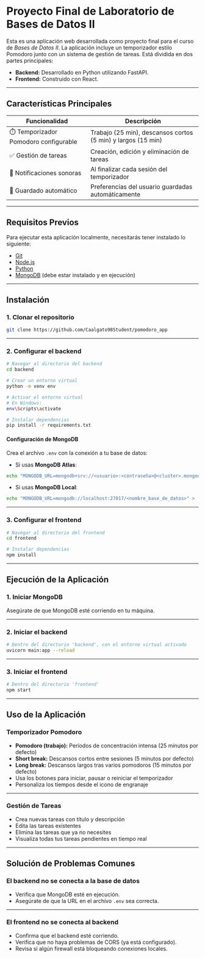 # Proyecto Final de Laboratorio de Bases de Datos II

Esta es una aplicación web desarrollada como proyecto final para el curso de *Bases de Datos II*. La aplicación incluye un temporizador estilo Pomodoro junto con un sistema de gestión de tareas. Está dividida en dos partes principales:

- **Backend:** Desarrollado en Python utilizando FastAPI.
- **Frontend:** Construido con React.

---

## Características Principales

| Funcionalidad | Descripción |
|---------------|-------------|
| ⏱️ Temporizador Pomodoro configurable | Trabajo (25 min), descansos cortos (5 min) y largos (15 min) |
| ✅ Gestión de tareas | Creación, edición y eliminación de tareas |
| 🔔 Notificaciones sonoras | Al finalizar cada sesión del temporizador |
| 💾 Guardado automático | Preferencias del usuario guardadas automáticamente |

---

## Requisitos Previos

Para ejecutar esta aplicación localmente, necesitarás tener instalado lo siguiente:

- [Git](https://git-scm.com/)
- [Node.js](https://nodejs.org/)
- [Python](https://www.python.org/)
- [MongoDB](https://www.mongodb.com/) (debe estar instalado y en ejecución)

---

## Instalación

### 1. Clonar el repositorio

```bash
git clone https://github.com/Caalgato98Student/pomodoro_app
```

---

### 2. Configurar el backend

```bash
# Navegar al directorio del backend
cd backend

# Crear un entorno virtual
python -m venv env

# Activar el entorno virtual
# En Windows:
env\Scripts\activate

# Instalar dependencias
pip install -r requirements.txt
```

#### Configuración de MongoDB

Crea el archivo `.env` con la conexión a tu base de datos:

- Si usas **MongoDB Atlas**:

```bash
echo "MONGODB_URL=mongodb+srv://<usuario>:<contraseña>@<cluster>.mongodb.net/<nombre_base_de_datos>" > .env
```

- Si usas **MongoDB Local**:

```bash
echo "MONGODB_URL=mongodb://localhost:27017/<nombre_base_de_datos>" > .env
```

---

### 3. Configurar el frontend

```bash
# Navegar al directorio del frontend
cd frontend

# Instalar dependencias
npm install
```

---

## Ejecución de la Aplicación

### 1. Iniciar MongoDB

Asegúrate de que MongoDB esté corriendo en tu máquina.

---

### 2. Iniciar el backend

```bash
# Dentro del directorio 'backend', con el entorno virtual activado
uvicorn main:app --reload
```

---

### 3. Iniciar el frontend

```bash
# Dentro del directorio 'frontend'
npm start
```

---

## Uso de la Aplicación

### Temporizador Pomodoro

- **Pomodoro (trabajo):** Períodos de concentración intensa (25 minutos por defecto)
- **Short break:** Descansos cortos entre sesiones (5 minutos por defecto)
- **Long break:** Descansos largos tras varios pomodoros (15 minutos por defecto)
- Usa los botones para iniciar, pausar o reiniciar el temporizador
- Personaliza los tiempos desde el icono de engranaje

---

### Gestión de Tareas

- Crea nuevas tareas con título y descripción
- Edita las tareas existentes
- Elimina las tareas que ya no necesites
- Visualiza todas tus tareas pendientes en tiempo real

---

## Solución de Problemas Comunes

### El backend no se conecta a la base de datos

- Verifica que MongoDB esté en ejecución.
- Asegúrate de que la URL en el archivo `.env` sea correcta.

---

### El frontend no se conecta al backend

- Confirma que el backend esté corriendo.
- Verifica que no haya problemas de CORS (ya está configurado).
- Revisa si algún firewall está bloqueando conexiones locales.
